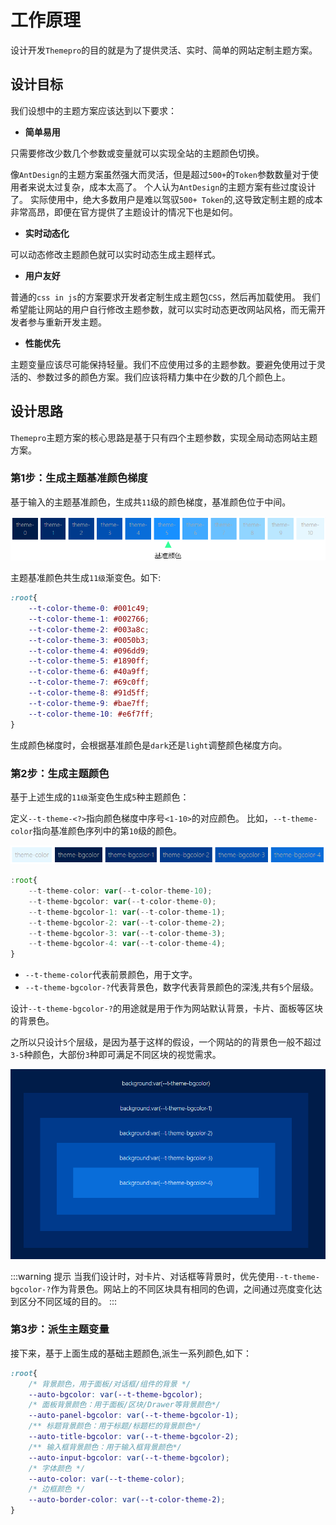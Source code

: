 # 工作原理

设计开发`Themepro`的目的就是为了提供灵活、实时、简单的网站定制主题方案。

## 设计目标

我们设想中的主题方案应该达到以下要求：

- **简单易用**

只需要修改少数几个参数或变量就可以实现全站的主题颜色切换。

像`AntDesign`的主题方案虽然强大而灵活，但是超过`500+`的`Token`参数数量对于使用者来说太过复杂，成本太高了。
个人认为`AntDesign`的主题方案有些过度设计了。
实际使用中，绝大多数用户是难以驾驭`500+ Token`的,这导致定制主题的成本非常高昂，即便在官方提供了主题设计的情况下也是如何。

- **实时动态化**

可以动态修改主题颜色就可以实时动态生成主题样式。


- **用户友好**

普通的`css in js`的方案要求开发者定制生成主题包`CSS`，然后再加载使用。
我们希望能让网站的用户自行修改主题参数，就可以实时动态更改网站风格，而无需开发者参与重新开发主题。

- **性能优先**

主题变量应该尽可能保持轻量。我们不应使用过多的主题参数。要避免使用过于灵活的、参数过多的颜色方案。我们应该将精力集中在少数的几个颜色上。

## 设计思路

`Themepro`主题方案的核心思路是基于只有四个主题参数，实现全局动态网站主题方案。


### 第1步：生成主题基准颜色梯度

基于输入的主题基准颜色，生成共`11`级的颜色梯度，基准颜色位于中间。

![](./base-colors.drawio.png)

主题基准颜色共生成`11级`渐变色。如下:


```css
:root{
    --t-color-theme-0: #001c49;
    --t-color-theme-1: #002766;
    --t-color-theme-2: #003a8c;
    --t-color-theme-3: #0050b3;
    --t-color-theme-4: #096dd9;
    --t-color-theme-5: #1890ff;
    --t-color-theme-6: #40a9ff;
    --t-color-theme-7: #69c0ff;
    --t-color-theme-8: #91d5ff;
    --t-color-theme-9: #bae7ff;
    --t-color-theme-10: #e6f7ff;
}
```

生成颜色梯度时，会根据基准颜色是`dark`还是`light`调整颜色梯度方向。


### 第2步：生成主题颜色

基于上述生成的`11级`渐变色生成`5`种主题颜色：

定义`--t-theme-<?>`指向颜色梯度中序号`<1-10>`的对应颜色。
比如，`--t-theme-color`指向基准颜色序列中的第`10`级的颜色。

![](./theme-colors.png)

```ts
:root{
    --t-theme-color: var(--t-color-theme-10);
    --t-theme-bgcolor: var(--t-color-theme-0);
    --t-theme-bgcolor-1: var(--t-color-theme-1);
    --t-theme-bgcolor-2: var(--t-color-theme-2);
    --t-theme-bgcolor-3: var(--t-color-theme-3);
    --t-theme-bgcolor-4: var(--t-color-theme-4);
}
```

- `--t-theme-color`代表前景颜色，用于文字。
- `--t-theme-bgcolor-?`代表背景色，数字代表背景颜色的深浅,共有`5`个层级。

设计`--t-theme-bgcolor-?`的用途就是用于作为网站默认背景，卡片、面板等区块的背景色。

之所以只设计`5`个层级，是因为基于这样的假设，一个网站的的背景色一般不超过`3-5`种颜色，大部份`3`种即可满足不同区块的视觉需求。

![](./theme-bgcolors.png)


:::warning 提示
当我们设计时，对卡片、对话框等背景时，优先使用`--t-theme-bgcolor-?`作为背景色。网站上的不同区块具有相同的色调，之间通过亮度变化达到区分不同区域的目的。
:::

### 第3步：派生主题变量

接下来，基于上面生成的基础主题颜色,派生一系列颜色,如下：

```css
:root{    
    /* 背景颜色，用于面板/对话框/组件的背景 */
    --auto-bgcolor: var(--t-theme-bgcolor);
    /* 面板背景颜色：用于面板/区块/Drawer等背景颜色*/
    --auto-panel-bgcolor: var(--t-theme-bgcolor-1);
    /** 标题背景颜色：用于标题/标题栏的背景颜色*/
    --auto-title-bgcolor: var(--t-theme-bgcolor-2);
    /** 输入框背景颜色：用于输入框背景颜色*/
    --auto-input-bgcolor: var(--t-theme-bgcolor);
    /* 字体颜色 */
    --auto-color: var(--t-theme-color);
    /* 边框颜色 */
    --auto-border-color: var(--t-color-theme-2);
}
```


